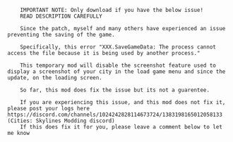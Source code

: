 		IMPORTANT NOTE: Only download if you have the below issue!
		READ DESCRIPTION CAREFULLY
		
		Since the patch, myself and many others have experienced an issue preventing the saving of the game. 

		Specifically, this error "XXX.SaveGameData: The process cannot access the file because it is being used by another process."

		This temporary mod will disable the screenshot feature used to display a screenshot of your city in the load game menu and since the update, on the loading screen.

		So far, this mod does fix the issue but its not a guarentee.

		If you are experiencing this issue, and this mod does not fix it, please post your logs here https://discord.com/channels/1024242828114673724/1383198165012058133 (Cities: Skylines Modding discord)
		If this does fix it for you, please leave a comment below to let me know
		
